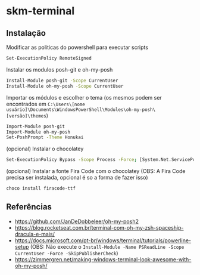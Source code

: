 # skm-terminal

## Instalação
Modificar as politicas do powershell para executar scripts
```sh
Set-ExecutionPolicy RemoteSigned
```

Instalar os modulos posh-git e oh-my-posh
```sh
Install-Module posh-git -Scope CurrentUser
Install-Module oh-my-posh -Scope CurrentUser
```

Importar os módulos e escolher o tema (os mesmos podem ser encontrados em `C:\Users\[nome usuário]\Documents\WindowsPowerShell\Modules\oh-my-posh\[versão]\themes`)
```sh
Import-Module posh-git
Import-Module oh-my-posh
Set-PoshPrompt -Theme Honukai
```

(opcional) Instalar o chocolatey
```sh
Set-ExecutionPolicy Bypass -Scope Process -Force; [System.Net.ServicePointManager]::SecurityProtocol = [System.Net.ServicePointManager]::SecurityProtocol -bor 3072; iex ((New-Object System.Net.WebClient).DownloadString('https://chocolatey.org/install.ps1'))
```

(opcional) Instalar a fonte Fira Code com o chocolatey (OBS: A Fira Code precisa ser instalada, opcional é so a forma de fazer isso)
```sh
choco install firacode-ttf
```

## Referências
- https://github.com/JanDeDobbeleer/oh-my-posh2
- https://blog.rocketseat.com.br/terminal-com-oh-my-zsh-spaceship-dracula-e-mais/
- https://docs.microsoft.com/pt-br/windows/terminal/tutorials/powerline-setup (OBS: Não execute o `Install-Module -Name PSReadLine -Scope CurrentUser -Force -SkipPublisherCheck`)
- https://zimmergren.net/making-windows-terminal-look-awesome-with-oh-my-posh/
